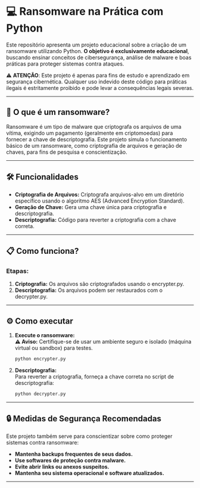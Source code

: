 # 💻 **Ransomware na Prática com Python**
Este repositório apresenta um projeto educacional sobre a criação de um ransomware utilizando Python. **O objetivo é exclusivamente educacional**, buscando ensinar conceitos de cibersegurança, análise de malware e boas práticas para proteger sistemas contra ataques.

⚠️ **ATENÇÃO**: Este projeto é apenas para fins de estudo e aprendizado em segurança cibernética. Qualquer uso indevido deste código para práticas ilegais é estritamente proibido e pode levar a consequências legais severas.

---

## 🚀 **O que é um ransomware?**
Ransomware é um tipo de malware que criptografa os arquivos de uma vítima, exigindo um pagamento (geralmente em criptomoedas) para fornecer a chave de descriptografia. Este projeto simula o funcionamento básico de um ransomware, como criptografia de arquivos e geração de chaves, para fins de pesquisa e conscientização.

---

## 🛠️ **Funcionalidades**
- **Criptografia de Arquivos:** Criptografa arquivos-alvo em um diretório específico usando o algoritmo AES (Advanced Encryption Standard).  
- **Geração de Chave:** Gera uma chave única para criptografia e descriptografia.  
- **Descriptografia:** Código para reverter a criptografia com a chave correta.

---

## 📋 **Como funciona?**
### Etapas:  
1. **Criptografia:** Os arquivos são criptografados usando o encrypter.py.  
2. **Descriptografia:** Os arquivos podem ser restaurados com o decrypter.py.

---

## ⚙️ **Como executar**
1. **Execute o ransomware:**  
   **⚠️ Aviso:** Certifique-se de usar um ambiente seguro e isolado (máquina virtual ou sandbox) para testes.
   
   ```bash
   python encrypter.py
   ```
3. **Descriptografia:**  
   Para reverter a criptografia, forneça a chave correta no script de descriptografia:
   
   ```bash
   python decrypter.py
   ```

---

## 🔒 **Medidas de Segurança Recomendadas**
Este projeto também serve para conscientizar sobre como proteger sistemas contra ransomware:  
- **Mantenha backups frequentes de seus dados.**  
- **Use softwares de proteção contra malware.**  
- **Evite abrir links ou anexos suspeitos.**  
- **Mantenha seu sistema operacional e software atualizados.**  

---
